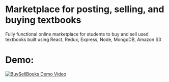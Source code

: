 # Marketplace for posting, selling, and buying textbooks

Fully functional online marketplace for students to buy and sell used textbooks built using React, Redux, Express, Node, MongoDB, Amazon S3

# Demo:

<a href="https://imgflip.com/gif/4892tf"><img src="https://imgflip.com/embed/4892tf" title="BuySellBooks Demo Video"/></a>
